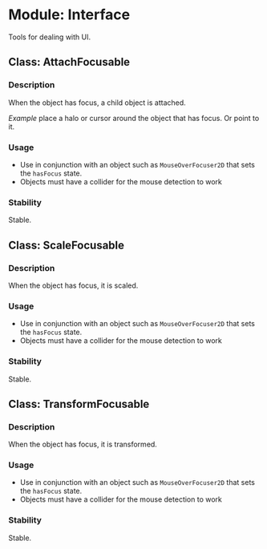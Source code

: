 # Module: Interface

Tools for dealing with UI.

## Class: AttachFocusable

### Description

When the object has focus, a child object is attached.

_Example_ place a halo or cursor around the object that has focus. Or point to it.

### Usage

- Use in conjunction with an object such as `MouseOverFocuser2D` that sets the `hasFocus` state.
- Objects must have a collider for the mouse detection to work

### Stability

Stable.


## Class: ScaleFocusable

### Description

When the object has focus, it is scaled.

### Usage

- Use in conjunction with an object such as `MouseOverFocuser2D` that sets the `hasFocus` state.
- Objects must have a collider for the mouse detection to work

### Stability

Stable.



## Class: TransformFocusable

### Description

When the object has focus, it is transformed.

### Usage

- Use in conjunction with an object such as `MouseOverFocuser2D` that sets the `hasFocus` state.
- Objects must have a collider for the mouse detection to work

### Stability

Stable.
